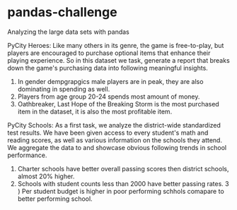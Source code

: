 # pandas-challenge

Analyzing the large data sets with pandas

PyCity Heroes:
Like many others in its genre, the game is free-to-play, but players are encouraged to purchase optional items that enhance their playing experience. So in this dataset we task, generate a report that breaks down the game's purchasing data into following meaningful insights.
1.	In gender dempgrapgics male players are in peak, they are also dominating in spending as well.
2.	Players from age group 20-24 spends most amount of money.
3.	Oathbreaker, Last Hope of the Breaking Storm is the most purchased item in the dataset, it is also the most profitable item.

PyCity Schools:
As a first task, we analyze the district-wide standardized test results. We have been given access to every student's math and reading scores, as well as various information on the schools they attend. We aggregate the data to and showcase obvious following trends in school performance.
1.	Charter schools have better overall passing scores then district schools, almost 20% higher.
2.	Schools with student counts less than 2000 have better passing rates. 3 ) Per student budget is higher in poor performing schhols comapare to better performing school.

